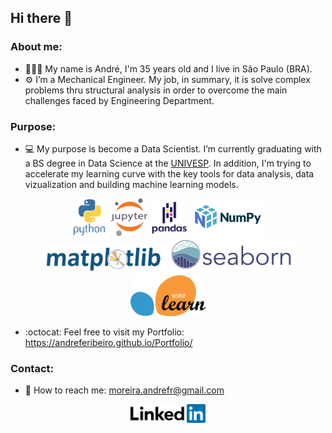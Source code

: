 <h2>Hi there 👋</h2>

<h3>About me:</h3>

- 🧔🏿‍♂️ My name is André,  I'm 35 years old and I live in São Paulo (BRA).
- ⚙️ I’m a Mechanical Engineer. My job, in summary, it is solve complex problems thru structural analysis in order to overcome the main challenges faced by Engineering Department.

<h3>Purpose:</h3>

- 💻 My purpose is become a Data Scientist. I’m currently graduating with a BS degree in Data Science at the [UNIVESP](https://univesp.br/). In addition, I'm trying to accelerate my learning curve with the key tools for data analysis, data vizualization and building machine learning models.

<p align="center">
        <img src="images/python-original-wordmark.svg" width="60" />
        <img src="images/jupyter-original-wordmark.svg" width="60" />
        <img src="images/pandas-original-wordmark.svg" width="60" />
        <img src="images/numpylogo.svg" width="120" />
        <img src="images/logo2_compressed.svg" width="200" />
        <img src="images/logo-wide-lightbg.svg" width="200" />
        <img src="images/1200px-Scikit_learn_logo_small.svg.png" width="120" />
</p>


- :octocat: Feel free to visit my Portfolio: https://andreferibeiro.github.io/Portfolio/


<h3>Contact:</h3>

-  📧 How to reach me: moreira.andrefr@gmail.com

<p align="center"><a href="https://www.linkedin.com/in/andreferibeiro">
         <img src="images/linkedin-logo.png" width="120" /a>
</p>
